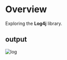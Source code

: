 # Overview

Exploring the <b>Log4j</b> library.

## output
![log](https://user-images.githubusercontent.com/56695817/186550445-727e514a-99ce-4ba2-ab50-e1cf5aa3cfcd.gif)

